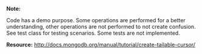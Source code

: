
**Note:**

Code has a demo purpose. Some operations are performed for a better understanding, other operations are not performed to not create confusion.
See test class for testing scenarios. Some tests are not implemented.

**Resource:** http://docs.mongodb.org/manual/tutorial/create-tailable-cursor/
